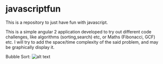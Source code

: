 # javascriptfun
This is a repository to just have fun with javascript.


This is a simple angular 2 application developed to try out different code challenges, like algorithms (sorting,search) etc, 
or Maths (Fibonacci, GCF) etc. 
I will try to add the space/time complexity of the said problem, and may be graphically display it.


Bubble Sort:
![alt text](https://github.com/nileshgokhalepune/javascriptfun/bubblesort.png "Bubble sort")